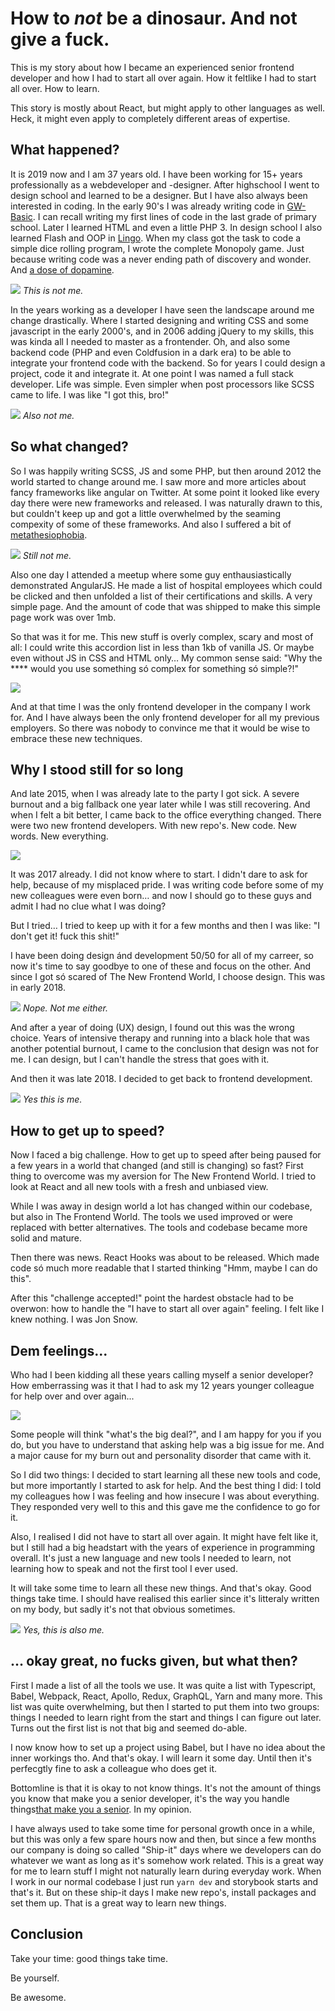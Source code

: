 # How to _not_ be a dinosaur. And not give a fuck.

This is my story about how I became an experienced senior frontend developer and how I had to start all over again. How it feltlike I had to start all over. How to learn. 

This story is mostly about React, but might apply to other languages as well. Heck, it might even apply to completely different areas of expertise.

## What happened? 

It is 2019 now and I am 37 years old. I have been working for 15+ years professionally as a webdeveloper and -designer. After highschool I went to design school and learned to be a designer. But I have also always been interested in coding. In the early 90's I was already writing code in [GW-Basic](https://nl.wikipedia.org/wiki/GW-BASIC). I can recall writing my first lines of code in the last grade of primary school. Later I learned HTML and even a little PHP 3. In design school I also learned Flash and OOP in [Lingo](https://en.wikipedia.org/wiki/Lingo_(programming_language)). When my class got the task to code a simple dice rolling program, I wrote the complete Monopoly game. Just because writing code was a never ending path of discovery and wonder. And [a dose of dopamine](https://www.npr.org/sections/ed/2014/10/24/357811146/curiosity-it-may-have-killed-the-cat-but-it-helps-us-learn?t=1572532599814).

![](/public/johan_old.png)
_This is not me._

In the years working as a developer I have seen the landscape around me change drastically. Where I started designing and writing CSS and some javascript in the early 2000's, and in 2006 adding jQuery to my skills, this was kinda all I needed to master as a frontender. Oh, and also some backend code (PHP and even Coldfusion in a dark era) to be able to integrate your frontend code with the backend. So for years I could design a project, code it and integrate it. At one point I was named a full stack developer. Life was simple. Even simpler when post processors like SCSS came to life. I was like "I got this, bro!"

![](/public/johan_happy.png)
_Also not me._

## So what changed?

So I was happily writing SCSS, JS and some PHP, but then around 2012 the world started to change around me. I saw more and more articles about fancy frameworks like angular on Twitter. At some point it looked like every day there were new frameworks and released. I was naturally drawn to this, but couldn't keep up and got a little overwhelmed by the seaming compexity of some of these frameworks. And also I suffered a bit of [metathesiophobia](https://www.fearof.net/fear-of-change-phobia-metathesiophobia/).
  
![](/public/johan_worried.png)
_Still not me._ 

Also one day I attended a meetup where some guy enthausiastically demonstrated AngularJS. He made a list of hospital employees which could be clicked and then unfolded a list of their certifications and skills. A very simple page. And the amount of code that was shipped to make this simple page work was over 1mb.

So that was it for me. This new stuff is overly complex, scary and most of all: I could write this accordion list in less than 1kb of vanilla JS. Or maybe even without JS in CSS and HTML only… My common sense said: "Why the **** would you use something só complex for something só simple?!"

![](/public/johan_wtf1.png)  

And at that time I was the only frontend developer in the company I work for. And I have always been the only frontend developer for all my previous employers. So there was nobody to convince me that it would be wise to embrace these new techniques.

## Why I stood still for so long

And late 2015, when I was already late to the party I got sick. A severe burnout and a big fallback one year later while I was still recovering. And when I felt a bit better, I came back to the office everything changed. There were two new frontend developers. With new repo's. New code. New words. New everything. 

![](/public/johan_wtf2.png)
  

It was 2017 already. I did not know where to start. I didn't dare to ask for help, because of my misplaced pride. I was writing code before some of my new colleagues were even born… and now I should go to these guys and admit I had no clue what I was doing?

But I tried… I tried to keep up with it for a few months and then I was like: "I don't get it! fuck this shit!" 

I have been doing design ánd development 50/50 for all of my carreer, so now it's time to say goodbye to one of these and focus on the other. And since I got só scared of The New Frontend World, I choose design. This was in early 2018.

![](/public/johan_drawing.png)
_Nope. Not me either._

And after a year of doing (UX) design, I found out this was the wrong choice. Years of intensive therapy and running into a black hole that was another potential burnout, I came to the conclusion that design was not for me. I can design, but I can't handle the stress that goes with it. 

And then it was late 2018. I decided to get back to frontend development.

![](/public/johan_dino.png)
_Yes this is me._

## How to get up to speed? 

Now I faced a big challenge. How to get up to speed after being paused for a few years in a world that changed (and still is changing) so fast? First thing to overcome was my aversion for The New Frontend World. I tried to look at React and all new tools with a fresh and unbiased view.

While I was away in design world a lot has changed within our codebase, but also in The Frontend World. The tools we used improved or were replaced with better alternatives. The tools and codebase became more solid and mature.

Then there was news. React Hooks was about to be released. Which made code só much more readable that I started thinking "Hmm, maybe I can do this".  

After this "challenge accepted!" point the hardest obstacle had to be overwon: how to handle the "I have to start all over again" feeling. I felt like I knew nothing. I was Jon Snow.

## Dem feelings...

Who had I been kidding all these years calling myself a senior developer? How emberrassing was it that I had to ask my 12 years younger colleague for help over and over again...  

![](/public/johan_knowsnothing.png)

Some people will think "what's the big deal?", and I am happy for you if you do, but you have to understand that asking help was a big issue for me. And a major cause for my burn out and personality disorder that came with it.

So I did two things: I decided to start learning all these new tools and code, but more importantly I started to ask for help. And the best thing I did: I told my colleagues how I was feeling and how insecure I was about everything. They responded very well to this and this gave me the confidence to go for it.

Also, I realised I did not have to start all over again. It might have felt like it, but I still had a big headstart with the years of experience in programming overall. It's just a new language and new tools I needed to learn, not learning how to speak and not the first tool I ever used.

It will take some time to learn all these new things. And that's okay. Good things take time. I should have realised this earlier since it's litteraly written on my body, but sadly it's not that obvious sometimes.

![](/public/johan_arm.png)
_Yes, this is also me._

## … okay great, no fucks given, but what then?

First I made a list of all the tools we use. It was quite a list with Typescript, Babel, Webpack, React, Apollo, Redux, GraphQL, Yarn and many more. This list was quite overwhelming, but then I started to put them into two groups: things I needed to learn right from the start and things I can figure out later. Turns out the first list is not that big and seemed do-able.

I now know how to set up a project using Babel, but I have no idea about the inner workings tho. And that's okay. I will learn it some day. Until then it's perfecgtly fine to ask a colleague who does get it.

Bottomline is that it is okay to not know things. It's not the amount of things you know that make you a senior developer, it's the way you handle things[that make you a senior](https://medium.com/better-programming/how-to-be-a-good-senior-developer-958948e02ada). In my opinion.

I have always used to take some time for personal growth once in a while, but this was only a few spare hours now and then, but since a few months our company is doing so called "Ship-it" days where we developers can do whatever we want as long as it's somehow work related. This is a great way for me to learn stuff I might not naturally learn during everyday work. When I work in our normal codebase I just run `yarn dev` and storybook starts and that's it. But on these ship-it days I make new repo's, install packages and set them up. That is a great way to learn new things.

## Conclusion

Take your time: good things take time.

Be yourself. 

Be awesome. 
